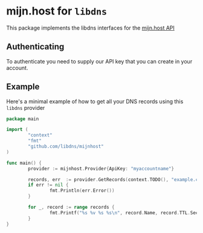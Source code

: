 # mijn.host for `libdns`

This package implements the libdns interfaces for the [mijn.host API](https://mijn.host/api/doc)

## Authenticating

To authenticate you need to supply our API key that you can create in your account.

## Example

Here's a minimal example of how to get all your DNS records using this `libdns` provider

```go
package main

import (
        "context"
        "fmt"
        "github.com/libdns/mijnhost"
)

func main() {
        provider := mijnhost.Provider{ApiKey: "myaccountname"}

        records, err  := provider.GetRecords(context.TODO(), "example.com")
        if err != nil {
                fmt.Println(err.Error())
        }

        for _, record := range records {
                fmt.Printf("%s %v %s %s\n", record.Name, record.TTL.Seconds(), record.Type, record.Value)
        }
}
```
